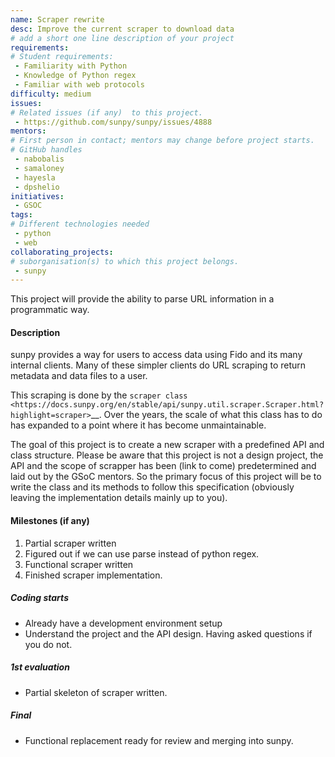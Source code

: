 ```yaml
---
name: Scraper rewrite
desc: Improve the current scraper to download data
# add a short one line description of your project
requirements:
# Student requirements:
 - Familiarity with Python 
 - Knowledge of Python regex 
 - Familiar with web protocols
difficulty: medium
issues:
# Related issues (if any)  to this project.
 - https://github.com/sunpy/sunpy/issues/4888
mentors:
# First person in contact; mentors may change before project starts.
# GitHub handles
 - nabobalis
 - samaloney
 - hayesla
 - dpshelio
initiatives:
 - GSOC
tags:
# Different technologies needed
 - python
 - web
collaborating_projects:
# suborganisation(s) to which this project belongs.
 - sunpy
---
```


This project will provide the ability to parse URL information in a programmatic way.

#### Description

sunpy provides a way for users to access data using Fido and its many internal clients.
Many of these simpler clients do URL scraping to return metadata and data files to a user. 

This scraping is done by the `scraper class <https://docs.sunpy.org/en/stable/api/sunpy.util.scraper.Scraper.html?highlight=scraper>`__.
Over the years, the scale of what this class has to do has expanded to a point where it has become unmaintainable.

The goal of this project is to create a new scraper with a predefined API and class structure. 
Please be aware that this project is not a design project, the API and the scope of scrapper has been (link to come) predetermined and laid out by the GSoC mentors.
So the primary focus of this project will be to write the class and its methods to follow this specification (obviously leaving the implementation details mainly up to you).


#### Milestones (if any)

1. Partial scraper written
2. Figured out if we can use parse instead of python regex.
3. Functional scraper written
4. Finished scraper implementation.

##### Coding starts

* Already have a development environment setup
* Understand the project and the API design. Having asked questions if you do not. 

##### 1st evaluation

* Partial skeleton of scraper written.

##### Final

* Functional replacement ready for review and merging into sunpy. 

